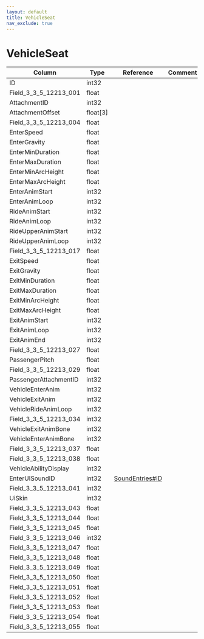 ```yaml
---
layout: default
title: VehicleSeat
nav_exclude: true
---
```

# VehicleSeat

| Column | Type | Reference | Comment |
|--------|------|-----------|---------|
|ID|int32|||
|Field_3_3_5_12213_001|float|||
|AttachmentID|int32|||
|AttachmentOffset|float[3]|||
|Field_3_3_5_12213_004|float|||
|EnterSpeed|float|||
|EnterGravity|float|||
|EnterMinDuration|float|||
|EnterMaxDuration|float|||
|EnterMinArcHeight|float|||
|EnterMaxArcHeight|float|||
|EnterAnimStart|int32|||
|EnterAnimLoop|int32|||
|RideAnimStart|int32|||
|RideAnimLoop|int32|||
|RideUpperAnimStart|int32|||
|RideUpperAnimLoop|int32|||
|Field_3_3_5_12213_017|float|||
|ExitSpeed|float|||
|ExitGravity|float|||
|ExitMinDuration|float|||
|ExitMaxDuration|float|||
|ExitMinArcHeight|float|||
|ExitMaxArcHeight|float|||
|ExitAnimStart|int32|||
|ExitAnimLoop|int32|||
|ExitAnimEnd|int32|||
|Field_3_3_5_12213_027|float|||
|PassengerPitch|float|||
|Field_3_3_5_12213_029|float|||
|PassengerAttachmentID|int32|||
|VehicleEnterAnim|int32|||
|VehicleExitAnim|int32|||
|VehicleRideAnimLoop|int32|||
|Field_3_3_5_12213_034|int32|||
|VehicleExitAnimBone|int32|||
|VehicleEnterAnimBone|int32|||
|Field_3_3_5_12213_037|float|||
|Field_3_3_5_12213_038|float|||
|VehicleAbilityDisplay|int32|||
|EnterUISoundID|int32|[SoundEntries#ID](SoundEntries)||
|Field_3_3_5_12213_041|int32|||
|UiSkin|int32|||
|Field_3_3_5_12213_043|float|||
|Field_3_3_5_12213_044|float|||
|Field_3_3_5_12213_045|float|||
|Field_3_3_5_12213_046|int32|||
|Field_3_3_5_12213_047|float|||
|Field_3_3_5_12213_048|float|||
|Field_3_3_5_12213_049|float|||
|Field_3_3_5_12213_050|float|||
|Field_3_3_5_12213_051|float|||
|Field_3_3_5_12213_052|float|||
|Field_3_3_5_12213_053|float|||
|Field_3_3_5_12213_054|float|||
|Field_3_3_5_12213_055|float|||
